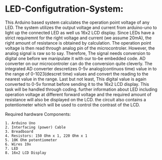 # LED-Configutration-System:
This Arduino based system calculates the operation point voltage of any LED. 
The system utilizes the output voltage and current from arduino-uno to light up the connected LED as well us 16x2 LCD display. 
Since LEDs have a strict requiremnt for the right voltage and current (we assume 20mA), the right amount of resistance is obtained by calculation.
The operation point voltage is then read through analog pin of the microcontroler.
However, the analog signal is raw so to say. Therefore, The signal needs conversion to digital one before we manipulate it with our to-be embedded code.
AD converter on our microcontroler can do the conversion quite cleverly. The integrated AD converter descretizes 0-5v analog(continuos time) value in to the range of 
0-1023(descret time) values and convert the reading to the nearest value in the range. 
Last but not least, This digital value is again converted to 0-5v format before sending it to the 16x2 LCD display. This task will be handled through coding. further information about LED including operation voltage at different forward voltage and the required amount of resistance will also be displayed on the LCD. 
the circuit also contains a potentiometer which will be used to control the contrast of the LCD. 

Required hardware Components:

    1. Arduino Uno
	2. Interfacing (power) Cable
	3. Breadboard
	4. Resistors: 150 Ohm x 1, 220 Ohm x 1 
	5. 10K Ohm potentiometer
	6. Wires 19x
	7. LED
	8. 16x2 LCD Display
